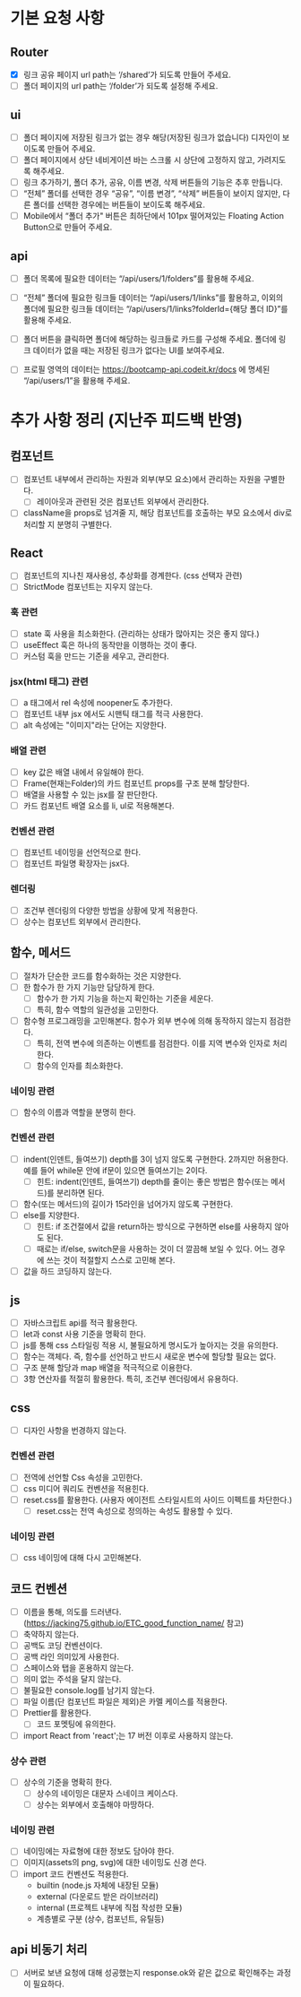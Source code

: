 # 기본 요청 사항
## Router
- [x] 링크 공유 페이지 url path는 ‘/shared’가 되도록 만들어 주세요.
- [ ] 폴더 페이지의 url path는 ‘/folder’가 되도록 설정해 주세요.
## ui
- [ ] 폴더 페이지에 저장된 링크가 없는 경우 해당(저장된 링크가 없습니다) 디자인이 보이도록 만들어 주세요.
- [ ] 폴더 페이지에서 상단 네비게이션 바는 스크롤 시 상단에 고정하지 않고, 가려지도록 해주세요.
- [ ] 링크 추가하기, 폴더 추가, 공유, 이름 변경, 삭제 버튼들의 기능은 추후 만듭니다.
- [ ] “전체” 폴더를 선택한 경우 “공유”, “이름 변경”, “삭제” 버튼들이 보이지 않지만, 다른 폴더를 선택한 경우에는 버튼들이 보이도록 해주세요.
- [ ] Mobile에서 “폴더 추가" 버튼은 최하단에서 101px 떨어져있는 Floating Action Button으로 만들어 주세요.
## api
- [ ] 폴더 목록에 필요한 데이터는 “/api/users/1/folders”를 활용해 주세요.
- [ ] “전체” 폴더에 필요한 링크들 데이터는 “/api/users/1/links”를 활용하고, 이외의 폴더에 필요한 링크들 데이터는 “/api/users/1/links?folderId={해당 폴더 ID}”를 활용해 주세요.
- [ ] 폴더 버튼을 클릭하면 폴더에 해당하는 링크들로 카드를 구성해 주세요. 폴더에 링크 데이터가 없을 때는 저장된 링크가 없다는 UI를 보여주세요.
- [ ] 프로필 영역의 데이터는 https://bootcamp-api.codeit.kr/docs 에 명세된 “/api/users/1”을 활용해 주세요.


# 추가 사항 정리 (지난주 피드백 반영)
## 컴포넌트
- [ ] 컴포넌트 내부에서 관리하는 자원과 외부(부모 요소)에서 관리하는 자원을 구별한다.
  - [ ] 레이아웃과 관련된 것은 컴포넌트 외부에서 관리한다.
- [ ] className을 props로 넘겨줄 지, 해당 컴포넌트를 호출하는 부모 요소에서 div로 처리할 지 분명히 구별한다.

## React
- [ ] 컴포넌트의 지나친 재사용성, 추상화를 경계한다. (css 선택자 관련)
- [ ] StrictMode 컴포넌트는 지우지 않는다.
### 훅 관련
- [ ] state 훅 사용을 최소화한다. (관리하는 상태가 많아지는 것은 좋지 않다.)
- [ ] useEffect 훅은 하나의 동작만을 이행하는 것이 좋다.
- [ ] 커스텀 훅을 만드는 기준을 세우고, 관리한다.
### jsx(html 태그) 관련
- [ ] a 태그에서 rel 속성에 noopener도 추가한다.
- [ ] 컴포넌트 내부 jsx 에서도 시맨틱 태그를 적극 사용한다.
- [ ] alt 속성에는 "이미지"라는 단어는 지양한다.
### 배열 관련
- [ ] key 값은 배열 내에서 유일해야 한다.
- [ ] Frame(현재는Folder)의 카드 컴포넌트 props를 구조 분해 할당한다.
- [ ] 배열을 사용할 수 있는 jsx를 잘 판단한다.
- [ ] 카드 컴포넌트 배열 요소를 li, ul로 적용해본다.
### 컨벤션 관련
- [ ] 컴포넌트 네이밍을 선언적으로 한다.
- [ ] 컴포넌트 파일명 확장자는 jsx다.
### 렌더링
- [ ] 조건부 렌더링의 다양한 방법을 상황에 맞게 적용한다.
- [ ] 상수는 컴포넌트 외부에서 관리한다.

## 함수, 메서드
- [ ] 절차가 단순한 코드를 함수화하는 것은 지양한다.
- [ ] 한 함수가 한 가지 기능만 담당하게 한다.
  - [ ] 함수가 한 가지 기능을 하는지 확인하는 기준을 세운다.
  - [ ] 특히, 함수 역할의 일관성을 고민한다.
- [ ] 함수형 프로그래밍을 고민해본다. 함수가 외부 변수에 의해 동작하지 않는지 점검한다.
  - [ ] 특히, 전역 변수에 의존하는 이벤트를 점검한다. 이를 지역 변수와 인자로 처리한다.
  - [ ] 함수의 인자를 최소화한다.
### 네이밍 관련
- [ ] 함수의 이름과 역할을 분명히 한다.
### 컨벤션 관련
- [ ] indent(인덴트, 들여쓰기) depth를 3이 넘지 않도록 구현한다. 2까지만 허용한다. 예를 들어 while문 안에 if문이 있으면 들여쓰기는 2이다. 
  - [ ] 힌트: indent(인덴트, 들여쓰기) depth를 줄이는 좋은 방법은 함수(또는 메서드)를 분리하면 된다.
- [ ] 함수(또는 메서드)의 길이가 15라인을 넘어가지 않도록 구현한다.
- [ ] else를 지양한다.
    - [ ] 힌트: if 조건절에서 값을 return하는 방식으로 구현하면 else를 사용하지 않아도 된다.
    - [ ] 때로는 if/else, switch문을 사용하는 것이 더 깔끔해 보일 수 있다. 어느 경우에 쓰는 것이 적절할지 스스로 고민해 본다.
- [ ] 값을 하드 코딩하지 않는다.

## js
- [ ] 자바스크립트 api를 적극 활용한다.
- [ ] let과 const 사용 기준을 명확히 한다.
- [ ] js를 통해 css 스타일링 적용 시, 불필요하게 명시도가 높아지는 것을 유의한다.
- [ ] 함수는 객체다. 즉, 함수를 선언하고 반드시 새로운 변수에 할당할 필요는 없다.
- [ ] 구조 분해 할당과 map 배열을 적극적으로 이용한다.
- [ ] 3항 연산자를 적절히 활용한다. 특히, 조건부 렌더링에서 유용하다.

## css
- [ ] 디자인 사항을 번경하지 않는다.
### 컨벤션 관련
- [ ] 전역에 선언할 Css 속성을 고민한다.
- [ ] css 미디어 쿼리도 컨벤션을 적용힌다.
- [ ] reset.css를 활용한다. (사용자 에이전트 스타일시트의 사이드 이펙트를 차단한다.)
  - [ ] reset.css는 전역 속성으로 정의하는 속성도 활용할 수 있다.
### 네이밍 관련
- [ ] css 네이밍에 대해 다시 고민해본다.

## 코드 컨벤션
- [ ] 이름을 통해, 의도를 드러낸다. (https://jacking75.github.io/ETC_good_function_name/ 참고)
- [ ] 축약하지 않는다.
- [ ] 공백도 코딩 컨벤션이다.
- [ ] 공백 라인 의미있게 사용한다.
- [ ] 스페이스와 탭을 혼용하지 않는다.
- [ ] 의미 없는 주석을 달지 않는다.
- [ ] 불필요한 console.log를 남기지 않는다.
- [ ] 파일 이름(단 컴포넌트 파일은 제외)은 카멜 케이스를 적용한다.
- [ ] Prettier를 활용한다. 
  - [ ] 코드 포멧팅에 유의한다.
- [ ] import React from 'react';는 17 버전 이후로 사용하지 않는다.
### 상수 관련
- [ ] 상수의 기준을 명확히 한다.
  - [ ] 상수의 네이밍은 대문자 스네이크 케이스다.
  - [ ] 상수는 외부에서 호출해야 마땅하다.
### 네이밍 관련
- [ ] 네이밍에는 자료형에 대한 정보도 담아야 한다.
- [ ] 이미지(assets의 png, svg)에 대한 네이밍도 신경 쓴다.
- [ ] import 코드 컨벤션도 적용한다.
  - builtin (node.js 자체에 내장된 모듈)
  - external (다운로드 받은 라이브러리)
  - internal (프로젝트 내부에 직접 작성한 모듈)
  - 계층별로 구분 (상수, 컴포넌트, 유틸등)

## api 비동기 처리
- [ ] 서버로 보낸 요청에 대해 성공했는지 response.ok와 같은 값으로 확인해주는 과정이 필요하다.